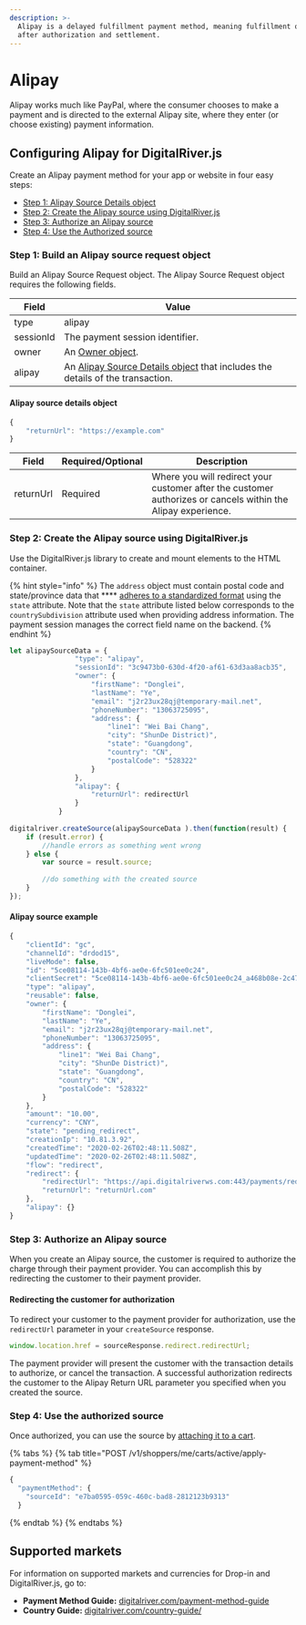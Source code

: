```yaml
---
description: >-
  Alipay is a delayed fulfillment payment method, meaning fulfillment occurs
  after authorization and settlement.
---
```


# Alipay

Alipay works much like PayPal, where the consumer chooses to make a payment and is directed to the external Alipay site, where they enter (or choose existing) payment information.

## Configuring Alipay for DigitalRiver.js

Create an Alipay payment method for your app or website in four easy steps:

* [Step 1: Alipay Source Details object](alipay.md#step-1-build-an-alipay-source-request-object)
* [Step 2: Create the Alipay source using DigitalRiver.js](alipay.md#step-2-create-the-alipay-source-using-digitalriver-js)
* [Step 3: Authorize an Alipay source](alipay.md#step-3-authorize-an-alipay-source)
* [Step 4: Use the Authorized source](alipay.md#step-4-use-the-authorized-source)

### Step 1: Build an Alipay source request object

Build an Alipay Source Request object. The Alipay Source Request object requires the following fields.

| Field     | Value                                                                                                                   |
| --------- | ----------------------------------------------------------------------------------------------------------------------- |
| type      | alipay                                                                                                                  |
| sessionId | The payment session identifier.                                                                                         |
| owner     | An [Owner object](common-payment-objects.md#owner-object).                                                              |
| alipay    | An [Alipay Source Details object](alipay.md#alipay-source-details-object) that includes the details of the transaction. |

#### Alipay source details object

```javascript
{
    "returnUrl": "https://example.com"
}
```

| Field     | Required/Optional | Description                                                                                                  |
| --------- | ----------------- | ------------------------------------------------------------------------------------------------------------ |
| returnUrl | Required          | Where you will redirect your customer after the customer authorizes or cancels within the Alipay experience. |

### Step 2: Create the Alipay source using DigitalRiver.js

Use the DigitalRiver.js library to create and mount elements to the HTML container.

{% hint style="info" %}
The `address` object must contain postal code and state/province data that **** [adheres to a standardized format](../../../../cart/creating-or-updating-a-cart/providing-address-information.md) using the `state` attribute. Note that the `state` attribute listed below corresponds to the `countrySubdivision` attribute used when providing address information. The payment session manages the correct field name on the backend.
{% endhint %}

```javascript
let alipaySourceData = {
                "type": "alipay",
                "sessionId": "3c9473b0-630d-4f20-af61-63d3aa8acb35",
                "owner": {
                    "firstName": "Donglei",
                    "lastName": "Ye",
                    "email": "j2r23ux28qj@temporary-mail.net",
                    "phoneNumber": "13063725095",
                    "address": {
                        "line1": "Wei Bai Chang",
                        "city": "ShunDe District)",
                        "state": "Guangdong",
                        "country": "CN",
                        "postalCode": "528322"
                    }
                },
                "alipay": {
                    "returnUrl": redirectUrl
                }
            }
 
digitalriver.createSource(alipaySourceData ).then(function(result) {
    if (result.error) {
        //handle errors as something went wrong
    } else {
        var source = result.source;
     
        //do something with the created source
    }
});
```

#### Alipay source example

```javascript
{
    "clientId": "gc",
    "channelId": "drdod15",
    "liveMode": false,
    "id": "5ce08114-143b-4bf6-ae0e-6fc501ee0c24",
    "clientSecret": "5ce08114-143b-4bf6-ae0e-6fc501ee0c24_a468b08e-2c47-4531-82af-d48d80ff6dcc",
    "type": "alipay",
    "reusable": false,
    "owner": {
        "firstName": "Donglei",
        "lastName": "Ye",
        "email": "j2r23ux28qj@temporary-mail.net",
        "phoneNumber": "13063725095",
        "address": {
            "line1": "Wei Bai Chang",
            "city": "ShunDe District)",
            "state": "Guangdong",
            "country": "CN",
            "postalCode": "528322"    
        }
    },
    "amount": "10.00",
    "currency": "CNY",
    "state": "pending_redirect",
    "creationIp": "10.81.3.92",
    "createdTime": "2020-02-26T02:48:11.508Z",
    "updatedTime": "2020-02-26T02:48:11.508Z",
    "flow": "redirect",
    "redirect": {
        "redirectUrl": "https://api.digitalriverws.com:443/payments/redirects/51314834-9bf9-483f-b3a7-4b36a14d3f5c?apiKey=pk_hc_e03ee62c0d964bb3ac75595b1203d13c",
        "returnUrl": "returnUrl.com"
    },
    "alipay": {}
}
```

### Step 3: Authorize an Alipay source

When you create an Alipay source, the customer is required to authorize the charge through their payment provider. You can accomplish this by redirecting the customer to their payment provider.

#### Redirecting the customer for authorization

To redirect your customer to the payment provider for authorization, use the `redirectUrl` parameter in your `createSource` response.

```javascript
window.location.href = sourceResponse.redirect.redirectUrl;
```

The payment provider will present the customer with the transaction details to authorize, or cancel the transaction. A successful authorization redirects the customer to the Alipay Return URL parameter you specified when you created the source.

### Step 4: Use the authorized source

Once authorized, you can use the source by [attaching it to a cart](../../../sources/#attaching-a-payment-method-to-an-order-or-cart).

{% tabs %}
{% tab title="POST /v1/shoppers/me/carts/active/apply-payment-method" %}
```javascript
{
  "paymentMethod": {
    "sourceId": "e7ba0595-059c-460c-bad8-2812123b9313"
  }

```
{% endtab %}
{% endtabs %}

## Supported markets

For information on supported markets and currencies for Drop-in and DigitalRiver.js, go to:&#x20;

* **Payment Method Guide:** [digitalriver.com/payment-method-guide](https://www.digitalriver.com/payment-method-guide/)
* **Country Guide:** [digitalriver.com/country-guide/](https://www.digitalriver.com/country-guide/)

